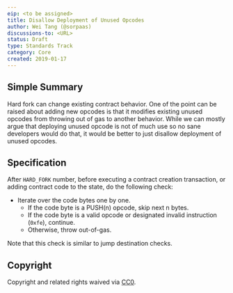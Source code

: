```yaml
---
eip: <to be assigned>
title: Disallow Deployment of Unused Opcodes
author: Wei Tang (@sorpaas)
discussions-to: <URL>
status: Draft
type: Standards Track
category: Core
created: 2019-01-17
---
```


## Simple Summary

Hard fork can change existing contract behavior. One of the point can
be raised about adding new opcodes is that it modifies existing unused
opcodes from throwing out of gas to another behavior. While we can
mostly argue that deploying unused opcode is not of much use so no
sane developers would do that, it would be better to just disallow
deployment of unused opcodes.

## Specification

After `HARD_FORK` number, before executing a contract creation
transaction, or adding contract code to the state, do the following
check:

* Iterate over the code bytes one by one.
  * If the code byte is a PUSH(n) opcode, skip next n bytes.
  * If the code byte is a valid opcode or designated invalid
    instruction (`0xfe`), continue.
  * Otherwise, throw out-of-gas.

Note that this check is similar to jump destination checks.

## Copyright

Copyright and related rights waived via
[CC0](https://creativecommons.org/publicdomain/zero/1.0/).
